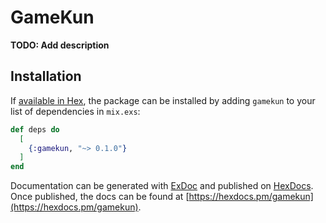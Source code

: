 # GameKun

**TODO: Add description**

## Installation

If [available in Hex](https://hex.pm/docs/publish), the package can be installed
by adding `gamekun` to your list of dependencies in `mix.exs`:

```elixir
def deps do
  [
    {:gamekun, "~> 0.1.0"}
  ]
end
```

Documentation can be generated with [ExDoc](https://github.com/elixir-lang/ex_doc)
and published on [HexDocs](https://hexdocs.pm). Once published, the docs can
be found at [https://hexdocs.pm/gamekun](https://hexdocs.pm/gamekun).

